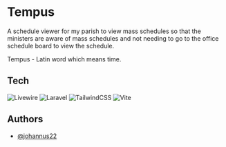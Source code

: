 
# Tempus

A schedule viewer for my parish to view mass schedules so that the ministers are aware of mass schedules and not needing to go to the office schedule board to view the schedule. 

Tempus - Latin word which means time.

## Tech

![Livewire](https://img.shields.io/badge/livewire-%234e56a6.svg?style=flat&logo=livewire&logoColor=white) ![Laravel](https://img.shields.io/badge/laravel-%23FF2D20.svg?style=flat&logo=laravel&logoColor=white)
![TailwindCSS](https://img.shields.io/badge/tailwindcss-%2338B2AC.svg?style=flat&logo=tailwind-css&logoColor=white) ![Vite](https://img.shields.io/badge/vite-%23646CFF.svg?style=plastic&logo=vite&logoColor=white)


## Authors

- [@johannus22](https://www.github.com/johannus22)




